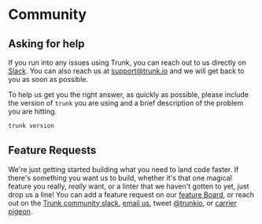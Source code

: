 # Community

## Asking for help

If you run into any issues using Trunk, you can reach out to us directly on [Slack](https://slack.trunk.io/). You can also reach us at [support@trunk.io](mailto:support@trunk.io) and we will get back to you as soon as possible.

To help us get you the right answer, as quickly as possible, please include the version of `trunk` you are using and a brief description of the problem you are hitting.

```bash
trunk version
```

## Feature Requests

We're just getting started building what you need to land code faster. If there's something you want us to build, whether it's that one magical feature you really, _really_ want, or a linter that we haven't gotten to yet, just drop us a line! You can add a feature request on our [feature Board](https://features.trunk.io), or reach out on the [Trunk community slack](https://slack.trunk.io/), [email us](mailto:support@trunk.io), tweet [@trunkio](https://twitter.com/trunkio), or [carrier pigeon](https://datatracker.ietf.org/doc/html/rfc1149).
